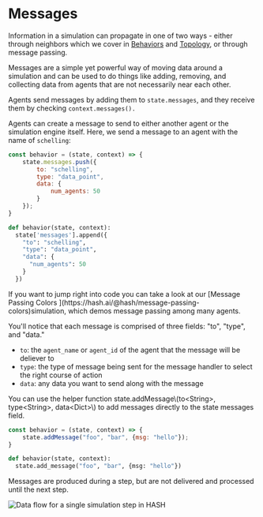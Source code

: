 # Messages

Information in a simulation can propagate in one of two ways - either through neighbors which we cover in [Behaviors](../behaviors/) and [Topology](../configuration/topology/), or through message passing.

Messages are a simple yet powerful way of moving data around a simulation and can be used to do things like adding, removing, and collecting data from agents that are not necessarily near each other.

Agents send messages by adding them to `state.messages`, and they receive them by checking `context.messages().`

Agents can create a message to send to either another agent or the simulation engine itself. Here, we send a message to an agent with the name of `schelling`:

<Tabs>
<Tab title="JavaScript" >


```javascript
const behavior = (state, context) => {
    state.messages.push({
        to: "schelling",
        type: "data_point",
        data: {
            num_agents: 50
        }
    });
}
```

</Tab >

<Tab title="Python" >


```python
def behavior(state, context):  
  state['messages'].append({
    "to": "schelling",
    "type": "data_point",
    "data": {
      "num_agents": 50
    }
  })
```

</Tab>
</Tabs>

<Hint style="info">
If you want to jump right into code you can take a look at our [Message Passing Colors ](https://hash.ai/@hash/message-passing-colors)simulation, which demos message passing among many agents.
</Hint>

You'll notice that each message is comprised of three fields: "to", "type", and "data."

* `to`:  the `agent_name` or `agent_id` of the agent that the message will be deliever to
* `type`: the type of message being sent for the message handler to select the right course of action
* `data`: any data you want to send along with the message

<Hint style="info">
You can use the helper function state.addMessage\(to&lt;String&gt;, type&lt;String&gt;, data&lt;Dict&gt;\) to add messages directly to the state messages field.
</Hint>

<Tabs>
<Tab title="JavaScript" >


```javascript
const behavior = (state, context) => {
    state.addMessage("foo", "bar", {msg: "hello"});
}
```

</Tab >

<Tab title="Python" >


```python
def behavior(state, context):
  state.add_message("foo", "bar", {msg: "hello"})
```

</Tab>
</Tabs>

Messages are produced during a step, but are not delivered and processed until the next step.

![Data flow for a single simulation step in HASH](https://cdn-us1.hash.ai/site/docs/image%20%2824%29.png)


